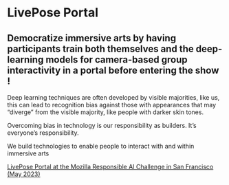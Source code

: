 # LivePose Portal

## Democratize immersive arts by having participants train both themselves and the deep-learning models for camera-based group interactivity in a portal before entering the show !

Deep learning techniques are often developed by visible majorities, like us, this can lead to recognition bias against those with appearances that may “diverge” from the visible majority, like people with darker skin tones.

Overcoming bias in technology is our responsibility as builders. It’s everyone’s responsibility.

We build technologies to enable people to interact with and within immersive arts

[LivePose Portal at the Mozilla Responsible AI Challenge in San Francisco (May 2023)](https://sat-mtl.gitlab.io/metalab/presentations/2023-LivePosePortal-MozillaResponsibleAI/)
